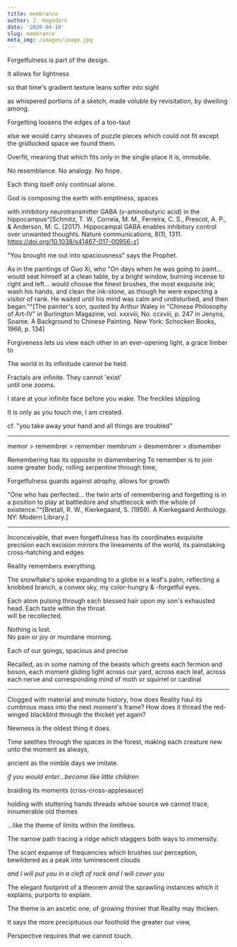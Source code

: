 ```yaml
---
title: membrance
author: J. Hagedorn
date: '2020-04-19'
slug: membrance
meta_img: /images/image.jpg
---
```



Forgetfulness is part of the design.

It allows for lightness

so that time's gradient texture leans
softer into sight

as whispered portions of a sketch, made voluble 
by revisitation,
by dwelling among.

Forgetting loosens the edges of a too-taut 

else we would carry sheaves
of puzzle pieces which could not fit 
except the gridlocked space we found them.

Overfit, meaning that which fits only in the single place it is, immobile.

No resemblance.  No analogy.  No hope.

Each thing itself only continual alone.



God is composing the earth with emptiness, spaces  

with inhibitory neurotransmitter GABA (γ-aminobutyric acid) in the hippocampus^[Schmitz, T. W., Correia, M. M., Ferreira, C. S., Prescot, A. P., & Anderson, M. C. (2017). Hippocampal GABA enables inhibitory control over unwanted thoughts. Nature communications, 8(1), 1311. https://doi.org/10.1038/s41467-017-00956-z]

"You brought me out into spaciousness" says the Prophet.

As in the paintings of Guo Xi, who 
"On days when he was going to paint... 
would seat himself at a clean table, by a bright window, burning incense to right and left... 
would choose the finest brushes, the most exquisite ink; wash his hands, and clean 
the ink-stone, as though he were expecting 
a visitor of rank. He waited until his mind was calm and undisturbed, and then began."^[The painter's son, quoted by Arthur Waley in "Chinese Philosophy of Art-IV" in Burlington Magazine, vol. xxxviii, No. ccxviii, p. 247 in Jenyns, Soame. A Background to Chinese Painting. New York: Schocken Books, 1966, p. 134]


Forgiveness lets us view 
each other in an ever-opening light, a grace
limber to 

The world in its infinitude cannot be held.

Fractals are infinite.  They cannot 'exist'  
until one zooms.

I stare at your infinite face before you wake.
The freckles stippling

It is only as you touch me, I am created.

cf. "you take away your hand and all things are troubled"


---

memor > remembrer > remember
membrum > desmembrer > dismember

Remembering has its opposite in dismembering
To remember is to join some greater body, rolling serpentine through time,

Forgetfulness guards against atrophy, allows for growth

"One who has perfected... the twin arts of remembering and forgetting is in a position to play at battledore and shuttlecock with the whole of existence."^[Bretall, R. W., Kierkegaard, S. (1959). A Kierkegaard Anthology. NY: Modern Library.]

---

Inconceivable, that even forgetfulness has its coordinates
exquisite precision each excision
mirrors the lineaments of the world, 
its painstaking cross-hatching and edges

Reality remembers everything.

The snowflake's spoke expanding to a globe 
in a leaf's palm, reflecting a knobbed branch,
a convex sky, my color-hungry & -forgetful eyes.

Each atom pulsing through each blessed hair 
upon my son's exhausted head.  Each taste within the throat  
will be recollected.

Nothing is lost.  
No pain or joy or mundane morning.

Each of our goings, spacious and precise

Recalled, as in some naming of the beasts
which greets each fermion and boson, each 
moment gliding light across our yard, 
across each leaf, across each nerve
and corresponding mind
of moth or squirrel or cardinal


---

Clogged with material and minute history, 
how does Reality haul
its cumbrous mass into the next moment's frame?
How does it thread the red-winged
blackbird through the thicket yet again?  

Newness is the oldest thing it does.

Time seethes through the spaces in the forest,
making each creature new unto the moment
as always, 

ancient as the nimble days 
we imitate.

*if you would enter...become like little children*

braiding its moments (criss-cross-applesauce)


holding with stuttering hands
threads whose source we cannot trace,
innumerable old themes

...like the theme of limits within the limitless.

The narrow path tracing a ridge
which staggers both ways to immensity.

The scant expanse of frequencies
which brushes our perception, bewildered
as a peak into luminescent clouds

*and I will put you in a cleft of rock and I will cover you*

The elegant footprint of a theorem amid
the sprawling instances which it explains,
purports to explain. 

The theme is an ascetic one,
of growing thinner that Reality may thicken.

It says the more precipituous our foothold 
the greater our view,

Perspective requires that we cannot touch. 



